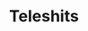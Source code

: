 ---
title: Teleshits
crosslinks:
- livven
- CodeLyoko
- EVEX
- zootopia
- Drama
- DankMemeArchive
- SpideyMeme
- vore_irl
- gamindustri
- wow
---